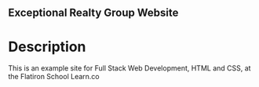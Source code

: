 Exceptional Realty Group Website 
----

# Description 

This is an example site for Full Stack Web Development, HTML and CSS, at the Flatiron School Learn.co

